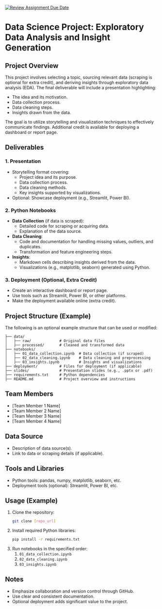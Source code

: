 [![Review Assignment Due Date](https://classroom.github.com/assets/deadline-readme-button-22041afd0340ce965d47ae6ef1cefeee28c7c493a6346c4f15d667ab976d596c.svg)](https://classroom.github.com/a/RFV0yYdO)

# Data Science Project: Exploratory Data Analysis and Insight Generation

## Project Overview
This project involves selecting a topic, sourcing relevant data (scraping is optional for extra credit), and deriving insights through exploratory data analysis (EDA). The final deliverable will include a presentation highlighting:
- The idea and its motivation.
- Data collection process.
- Data cleaning steps.
- Insights drawn from the data.

The goal is to utilize storytelling and visualization techniques to effectively communicate findings. Additional credit is available for deploying a dashboard or report page.



## Deliverables

### 1. **Presentation**
- Storytelling format covering:
  - Project idea and its purpose.
  - Data collection process.
  - Data cleaning methods.
  - Key insights supported by visualizations.
- Optional: Showcase deployment (e.g., Streamlit, Power BI).

### 2. **Python Notebooks**
- **Data Collection** (if data is scraped):
  - Detailed code for scraping or acquiring data.
  - Explanation of the data source.
- **Data Cleaning**:
  - Code and documentation for handling missing values, outliers, and duplicates.
  - Transformation and feature engineering steps.
- **Insights**:
  - Markdown cells describing insights derived from the data.
  - Visualizations (e.g., matplotlib, seaborn) generated using Python.

### 3. **Deployment (Optional, Extra Credit)**
- Create an interactive dashboard or report page.
- Use tools such as Streamlit, Power BI, or other platforms.
- Make the deployment available online (extra credit).



## Project Structure (Example)
The following is an optional example structure that can be used or modified:

```
├── data/
│   ├── raw/             # Original data files
│   ├── processed/       # Cleaned and transformed data
├── notebooks/
│   ├── 01_data_collection.ipynb  # Data collection (if scraped)
│   ├── 02_data_cleaning.ipynb    # Data cleaning and preprocessing
│   ├── 03_insights.ipynb         # Insights and visualizations
├── deployment/          # Files for deployment (if applicable)
├── slides/              # Presentation slides (e.g., .pptx or .pdf)
├── requirements.txt     # Python dependencies
├── README.md            # Project overview and instructions
```



## Team Members
- [Team Member 1 Name]
- [Team Member 2 Name]
- [Team Member 3 Name]
- [Team Member 4 Name]



## Data Source
- Description of data source(s).
- Link to data or scraping details (if applicable).



## Tools and Libraries
- Python tools: pandas, numpy, matplotlib, seaborn, etc.
- Deployment tools (optional): Streamlit, Power BI, etc.



## Usage (Example)
1. Clone the repository:
   ```bash
   git clone [repo_url]
   ```
2. Install required Python libraries:
   ```bash
   pip install -r requirements.txt
   ```
3. Run notebooks in the specified order:
   1. `01_data_collection.ipynb`
   2. `02_data_cleaning.ipynb`
   3. `03_insights.ipynb`



## Notes
- Emphasize collaboration and version control through GitHub.
- Use clear and consistent documentation.
- Optional deployment adds significant value to the project.
